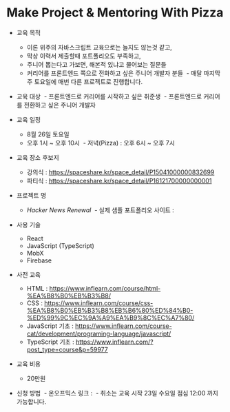 # Make Project & Mentoring With Pizza

- 교육 목적
  - 이론 위주의 자바스크립트 교육으로는 늘지도 않는것 같고,
  - 막상 이력서 제출할때 포트폴리오도 부족하고,
  - 주니어 뽑는다고 가보면, 해본적 있냐고 물어보는 질문들
  - 커리어를 프론트엔드 쪽으로 전화하고 싶은 주니어 개발자 분들
  - 매달 마지막 주 토요일에 매번 다른 프로젝트로 진행합니다.

- 교육 대상
  - 프론트엔드로 커리어를 시작하고 싶은 취준생
  - 프론트엔드로 커리어를 전환하고 싶은 주니어 개발자
  
- 교육 일정
  - 8월 26일 토요일
  - 오후 1시 ~ 오후 10시
  - 저녁(Pizza) : 오후 6시 ~ 오후 7시
  
- 교육 장소 후보지
  - 강의식 : https://spaceshare.kr/space_detail/P15041000000832699
  - 파티식 : https://spaceshare.kr/space_detail/P16121700000000001
  
- 프로젝트 명
  - *Hacker News Renewal*
  - 실제 샘플 포트폴리오 사이트 : 
  
- 사용 기술
  - React
  - JavaScript (TypeScript)
  - MobX
  - Firebase
  
- 사전 교육
  - HTML : https://www.inflearn.com/course/html-%EA%B8%B0%EB%B3%B8/
  - CSS : https://www.inflearn.com/course/css-%EA%B8%B0%EB%B3%B8%EB%B6%80%ED%84%B0-%ED%99%9C%EC%9A%A9%EA%B9%8C%EC%A7%80/
  - JavaScript 기초 : https://www.inflearn.com/course-cat/development/programing-language/javascript/
  - TypeScript 기초 : https://www.inflearn.com/?post_type=course&p=59977
  
- 교육 비용
  - 20만원
  
- 신청 방법
  - 온오프믹스 링크 : 
  - 취소는 교육 시작 23일 수요일 점심 12:00 까지 가능합니다.
